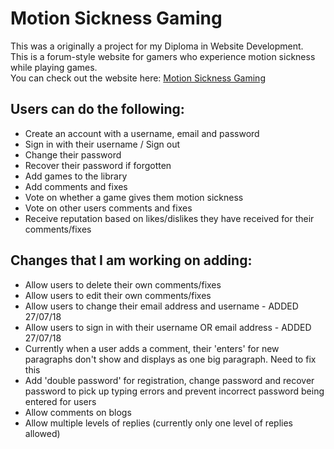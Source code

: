 # Motion Sickness Gaming
This was a originally a project for my Diploma in Website Development.<br>
This is a forum-style website for gamers who experience motion sickness while playing games.<br>
You can check out the website here: [Motion Sickness Gaming](https://motsickgaming.kandigalaxy.website)

## Users can do the following:
- Create an account with a username, email and password
- Sign in with their username / Sign out
- Change their password
- Recover their password if forgotten
- Add games to the library
- Add comments and fixes
- Vote on whether a game gives them motion sickness
- Vote on other users comments and fixes
- Receive reputation based on likes/dislikes they have received for their comments/fixes

## Changes that I am working on adding:
- Allow users to delete their own comments/fixes
- Allow users to edit their own comments/fixes
- Allow users to change their email address and username - ADDED 27/07/18
- Allow users to sign in with their username OR email address - ADDED 27/07/18
- Currently when a user adds a comment, their 'enters' for new paragraphs don't show and displays as one big paragraph. Need to fix this
- Add 'double password' for registration, change password and recover password to pick up typing errors and prevent incorrect password being entered for users
- Allow comments on blogs
- Allow multiple levels of replies (currently only one level of replies allowed)
